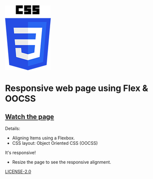 ![CSS](<css.png> "Logo")

# Responsive web page using Flex & OOCSS


[Watch the page](
https://frnt-end.github.io/Flexbox/)
-

Details:
* Aligning Items using a Flexbox.
* CSS layout: Object Oriented CSS (OOCSS)

It's responsive!
* Resize the page to see the responsive alignment.

 [LICENSE-2.0](
http://www.apache.org/licenses/LICENSE-2.0)
